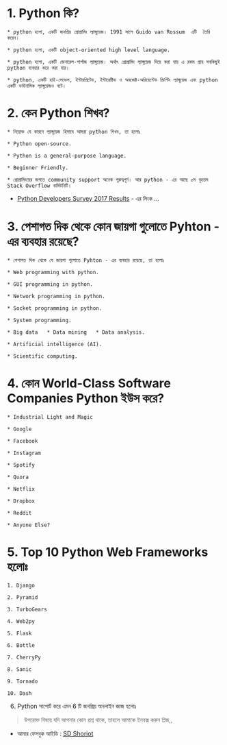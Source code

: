 # 1. Python কি?

 	* python হলো, একটি জনপ্রিয় প্রোগ্রামিং ল্যাঙ্গুয়েজ। 1991 সালে Guido van Rossum  এটি  তৈরি করেন।

 	* python হলো, একটি object-oriented high level language.

 	* python হলো, একটি জেনারেল-পার্পাজ ল্যাঙ্গুয়েজ। অর্থাৎ প্রোগ্রামিং ল্যাঙ্গুয়েজ দিয়ে করা যায় এ রকম প্রায় সবকিছুই python ব্যবহার করে করা যায়।

 	* python, একটি হাই-লেভেল, ইন্টারপ্রিটেড, ইন্টারেক্টিভ ও অবজেক্ট-অরিয়েন্টেড স্ক্রিপ্টিং ল্যাঙ্গুয়েজ এবং python একটি ডাইনামিক ল্যাঙ্গুয়েজও বটে।


# 2. কেন Python শিখব? 

	* নিম্নোক্ত যে কারনে ল্যাঙ্গুয়েজ হিসাবে আমরা python শিখব, তা হলোঃ

	* Python open-source.

	* Python is a general-purpose language.

	* Beginner Friendly.

	* প্রোগ্রামিংয়ের জগতে community support অনেক গুরুত্বপূর্ন। আর python - এর আছে ৫ম বূহত্তম Stack Overflow কমিউনিটি।
	

* [Python Developers Survey 2017 Results](https://www.jetbrains.com/research/python-developers-survey-2017/?dclid=CL6BlK6ZkN0CFQV5jwodfskFNw) - এর লিংক ...	


# 3. পেশাগত দিক থেকে কোন জায়গা গুলোতে Pyhton - এর ব্যবহার রয়েছে?

	* পেশাগত দিক থেকে যে জায়গা গুলোতে Pyhton - এর ব্যবহার রয়েছে, তা হলোঃ 

	* Web programming with python.

	* GUI programming in python.

	* Network programming in python.

	* Socket programming in python.

	* System programming.

	* Big data   * Data mining   * Data analysis.

	* Artificial intelligence (AI).

	* Scientific computing.


# 4. কোন World-Class Software Companies Python ইউস করে?

	* Industrial Light and Magic
	
	* Google

	* Facebook

	* Instagram

	* Spotify

	* Quora

	* Netflix

	* Dropbox

	* Reddit

	* Anyone Else?
 

# 5. Top 10 Python Web Frameworks হলোঃ
	1. Django

	2. Pyramid

	3. TurboGears

	4. Web2py

	5. Flask

	6. Bottle

	7. CherryPy

	8. Sanic

	9. Tornado

	10. Dash



6. Python সাপোর্ট করে এমন 6 টি জনপ্রিয় অনলাইন জাজ হলোঃ


> উপরোক্ত বিষয়ে যদি আপনার কোন প্রশ্ন থাকে, তাহলে আমাকে ইনবক্স করুন প্লিজ,,

* আমার ফেসবুক আইডি :  [SD Shoriot](https://www.facebook.com/shoriot)